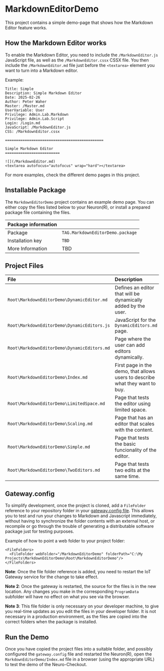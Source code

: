 MarkdownEditorDemo
=====================

This project contains a simple demo-page that shows how the Markdown Editor feature works.

How the Markdown Editor works
--------------------------------

To enable the Markdown Editor, you need to include the `/MarkdownEditor.js` JavaScript file,
as well as the `/MarkdownEditor.cssx` CSSX file. You then include the `/MarkdownEditor.md` file
just before the `<textarea>` element you want to turn into a Markdown editor.

Example:

	Title: Simple
	Description: Simple Markdown Editor
	Date: 2025-02-26
	Author: Peter Waher
	Master: /Master.md
	UserVariable: User
	Privilege: Admin.Lab.Markdown
	Privilege: Admin.Lab.Script
	Login: /Login.md
	JavaScript: /MarkdownEditor.js
	CSS: /MarkdownEditor.cssx

	=============================================

	Simple Markdown Editor
	=========================

	![](/MarkdownEditor.md)
	<textarea autofocus="autofocus" wrap="hard"></textarea>

For more examples, check the different demo pages in this project.


Installable Package
----------------------

The `MarkdownEditorDemo` project contains an example demo page. You can either copy the files 
listed below to your Neuron(R), or install a prepared package file containing the files.

| Package information                                                                                                              ||
|:-----------------|:---------------------------------------------------------------------------------------------------------------|
| Package          | `TAG.MarkdownEditorDemo.package`                                                                                |
| Installation key | `TBD` |
| More Information | TBD |


Project Files
----------------

| File                                        | Description                                                                  |
|:--------------------------------------------|:-----------------------------------------------------------------------------|
| `Root\MarkdownEditorDemo\DynamicEditor.md`  | Defines an editor that will be dynamically added by the user.                |
| `Root\MarkdownEditorDemo\DynamicEditors.js` | JavaScript for the `DynamicEditors.md` page.                                 |
| `Root\MarkdownEditorDemo\DynamicEditors.md` | Page where the user can add editors dynamically.                             |
| `Root\MarkdownEditorDemo\Index.md`          | First page in the demo, that allows users to describe what they want to buy. |
| `Root\MarkdownEditorDemo\LimitedSpace.md`   | Page that tests the editor using limited space.                              |
| `Root\MarkdownEditorDemo\Scaling.md`        | Page that has an editor that scales with the content.                        |
| `Root\MarkdownEditorDemo\Simple.md`         | Page that tests the basic funcionality of the editor.                        |
| `Root\MarkdownEditorDemo\TwoEditors.md`     | Page that tests two edits at the same time.                                  |

Gateway.config
-----------------

To simplify development, once the project is cloned, add a `FileFolder` reference
to your repository folder in your [gateway.config file](https://lab.tagroot.io/Documentation/IoTGateway/GatewayConfig.md). 
This allows you to test and run your changes to Markdown and Javascript immediately, 
without having to synchronize the folder contents with an external 
host, or recompile or go through the trouble of generating a distributable software 
package just for testing purposes.

Example of how to point a web folder to your project folder:

```
<FileFolders>
  <FileFolder webFolder="/MarkdownEditorDemo" folderPath="C:\My Projects\MarkdownEditorDemo\Root\MarkdownEditorDemo"/>
</FileFolders>
```

**Note**: Once the file folder reference is added, you need to restart the IoT Gateway service for the change to take effect.

**Note 2**:  Once the gateway is restarted, the source for the files is in the new location. Any changes you make in the corresponding
`ProgramData` subfolder will have no effect on what you see via the browser.

**Note 3**: This file folder is only necessary on your developer machine, to give you real-time updates as you edit the files in your
developer folder. It is not necessary in a production environment, as the files are copied into the correct folders when the package 
is installed.

Run the Demo
---------------

Once you have copied the project files into a suitable folder, and possibly configured the `gateway.config` file and restarted the Neuron(R),
open the `MarkdownEditorDemo/Index.md` file in a browser (using the appropriate URL) to test the demo of the Neuro-Checkout.
